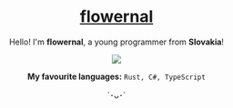 <div align="center">
  <h1><a href="https://flowern.al/">flowernal</a></h1>
  <p>Hello! I'm <b>flowernal</b>, a young programmer from <b>Slovakia</b>!</p>
  
  <img src="https://pbs.twimg.com/media/E4qh2ezX0AMUZIb.png" />
  
  <p><b>My favourite languages:</b> <code>Rust, C#, TypeScript</code></p>
  
  <footer>´･ᴗ･`</footer>
</div>
